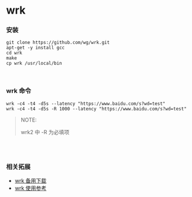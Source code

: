 # wrk


### 安装
```
git clone https://github.com/wg/wrk.git
apt-get -y install gcc
cd wrk
make
cp wrk /usr/local/bin
```

<br>

### wrk 命令
```
wrk -c4 -t4 -d5s --latency "https://www.baidu.com/s?wd=test"
wrk -c4 -t4 -d5s -R 1000 --latency "https://www.baidu.com/s?wd=test"
```

>NOTE:
>
>wrk2 中 -R 为必填项


<br><br>

### 相关拓展
- [wrk 备用下载](https://gitee.com/am2901/wrk.git)
- [wrk 使用参考](https://blog.csdn.net/ccccsy99/article/details/105958366)